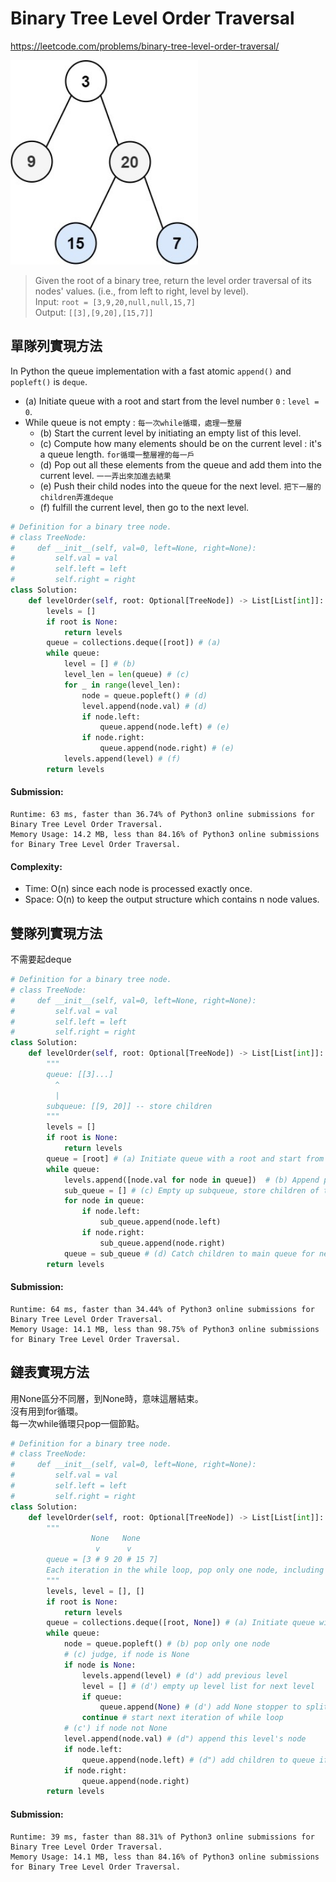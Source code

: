 # Binary Tree Level Order Traversal
https://leetcode.com/problems/binary-tree-level-order-traversal/

<img src="../images/102_BFS.jpg" width="300px" />

>Given the root of a binary tree, return the level order traversal of its nodes' values. (i.e., from left to right, level by level).\
>Input: `root = [3,9,20,null,null,15,7]`\
>Output: `[[3],[9,20],[15,7]]`

## 單隊列實現方法
In Python the queue implementation with a fast atomic `append()` and `popleft()` is `deque`.

- (a) Initiate queue with a root and start from the level number `0` : `level = 0`.
- While queue is not empty : `每一次while循環，處理一整層`
  - (b) Start the current level by initiating an empty list of this level.
  - (c) Compute how many elements should be on the current level : it's a queue length. `for循環一整層裡的每一戶`
  - (d) Pop out all these elements from the queue and add them into the current level. `一一弄出來加進去結果`
  - (e) Push their child nodes into the queue for the next level. `把下一層的children弄進deque`
  - (f) fulfill the current level, then go to the next level.
```python
# Definition for a binary tree node.
# class TreeNode:
#     def __init__(self, val=0, left=None, right=None):
#         self.val = val
#         self.left = left
#         self.right = right
class Solution:
    def levelOrder(self, root: Optional[TreeNode]) -> List[List[int]]:
        levels = []
        if root is None:
            return levels
        queue = collections.deque([root]) # (a)
        while queue:
            level = [] # (b)
            level_len = len(queue) # (c)
            for _ in range(level_len): 
                node = queue.popleft() # (d)
                level.append(node.val) # (d)
                if node.left:
                    queue.append(node.left) # (e)
                if node.right:
                    queue.append(node.right) # (e)
            levels.append(level) # (f)
        return levels
```
#### Submission:
```
Runtime: 63 ms, faster than 36.74% of Python3 online submissions for Binary Tree Level Order Traversal.
Memory Usage: 14.2 MB, less than 84.16% of Python3 online submissions for Binary Tree Level Order Traversal.
```
#### Complexity:
- Time: O(n) since each node is processed exactly once.
- Space: O(n) to keep the output structure which contains n node values.

## 雙隊列實現方法
不需要起deque
```python
# Definition for a binary tree node.
# class TreeNode:
#     def __init__(self, val=0, left=None, right=None):
#         self.val = val
#         self.left = left
#         self.right = right
class Solution:
    def levelOrder(self, root: Optional[TreeNode]) -> List[List[int]]:
        """
        queue: [[3]...]
          ^
          |
        subqueue: [[9, 20]] -- store children
        """
        levels = []
        if root is None:
            return levels
        queue = [root] # (a) Initiate queue with a root and start from the level number 0
        while queue:
            levels.append([node.val for node in queue])  # (b) Append previous level
            sub_queue = [] # (c) Empty up subqueue, store children of the same level
            for node in queue:
                if node.left:
                    sub_queue.append(node.left)
                if node.right:
                    sub_queue.append(node.right)
            queue = sub_queue # (d) Catch children to main queue for next level iteration
        return levels
```
#### Submission:
```
Runtime: 64 ms, faster than 34.44% of Python3 online submissions for Binary Tree Level Order Traversal.
Memory Usage: 14.1 MB, less than 98.75% of Python3 online submissions for Binary Tree Level Order Traversal.
```
## 鏈表實現方法
用None區分不同層，到None時，意味這層結束。\
沒有用到for循環。\
每一次while循環只pop一個節點。
```python
# Definition for a binary tree node.
# class TreeNode:
#     def __init__(self, val=0, left=None, right=None):
#         self.val = val
#         self.left = left
#         self.right = right
class Solution:
    def levelOrder(self, root: Optional[TreeNode]) -> List[List[int]]:
        """
                  None   None
                   v      v
        queue = [3 # 9 20 # 15 7]
        Each iteration in the while loop, pop only one node, including None
        """
        levels, level = [], []
        if root is None:
            return levels
        queue = collections.deque([root, None]) # (a) Initiate queue with [root, None]
        while queue:
            node = queue.popleft() # (b) pop only one node
            # (c) judge, if node is None
            if node is None: 
                levels.append(level) # (d') add previous level
                level = [] # (d') empty up level list for next level
                if queue:
                    queue.append(None) # (d') add None stopper to split each level
                continue # start next iteration of while loop
            # (c') if node not None
            level.append(node.val) # (d") append this level's node
            if node.left:
                queue.append(node.left) # (d") add children to queue if any
            if node.right:
                queue.append(node.right)
        return levels
```
#### Submission:
```
Runtime: 39 ms, faster than 88.31% of Python3 online submissions for Binary Tree Level Order Traversal.
Memory Usage: 14.1 MB, less than 84.16% of Python3 online submissions for Binary Tree Level Order Traversal.
```
